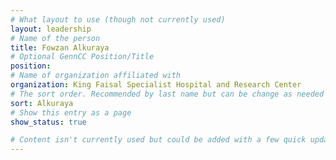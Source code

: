 ```yaml
---
# What layout to use (though not currently used)
layout: leadership
# Name of the person
title: Fowzan Alkuraya
# Optional GennCC Position/Title
position:
# Name of organization affiliated with
organization: King Faisal Specialist Hospital and Research Center
# The sort order. Recommended by last name but can be change as needed
sort: Alkuraya
# Show this entry as a page
show_status: true

# Content isn't currently used but could be added with a few quick updates if needed to allow for bios
---
```

